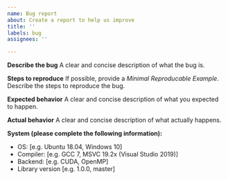 ```yaml
---
name: Bug report
about: Create a report to help us improve
title: ''
labels: bug
assignees: ''

---
```


**Describe the bug**
A clear and concise description of what the bug is.

**Steps to reproduce**
If possible, provide a *Minimal Reproducable Example*. Describe the steps to reproduce the bug.

**Expected behavior**
A clear and concise description of what you expected to happen.

**Actual behavior**
A clear and concise description of what actually happens.

**System (please complete the following information):**
 - OS: [e.g. Ubuntu 18.04, Windows 10]
 - Compiler: [e.g. GCC 7, MSVC 19.2x (Visual Studio 2019)]
 - Backend: [e.g. CUDA, OpenMP]
 - Library version [e.g. 1.0.0, master]

